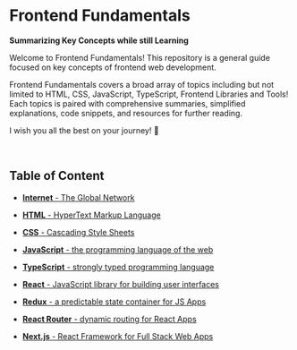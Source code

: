 # Frontend Fundamentals

**Summarizing Key Concepts while still Learning**

Welcome to Frontend Fundamentals! This repository is a general guide focused on key concepts of frontend web development.

Frontend Fundamentals covers a broad array of topics including but not limited to HTML, CSS, JavaScript, TypeScript, Frontend Libraries and Tools! Each topics is paired with comprehensive summaries, simplified explanations, code snippets, and resources for further reading.

I wish you all the best on your journey! 🙌

<br>

## Table of Content

- [**Internet** - The Global Network](./internet.md)

- [**HTML** - HyperText Markup Language](./1-html/README.md)

- [**CSS** - Cascading Style Sheets](./2-css/README.md)

- [**JavaScript** - the programming language of the web](./3-js/README.md)

- [**TypeScript** - strongly typed programming language](./4-ts/README.md)

- [**React** - JavaScript library for building user interfaces](./react/README.md)

- [**Redux** - a predictable state container for JS Apps](.)

- [**React Router** - dynamic routing for React Apps](.)

- [**Next.js** - React Framework for Full Stack Web Apps](./next/README.md)

<br>
